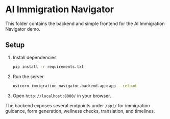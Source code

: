 # AI Immigration Navigator

This folder contains the backend and simple frontend for the AI Immigration Navigator demo.

## Setup

1. Install dependencies
   ```bash
   pip install -r requirements.txt
   ```

2. Run the server
   ```bash
   uvicorn immigration_navigator.backend.app:app --reload
   ```

3. Open `http://localhost:8000/` in your browser.

The backend exposes several endpoints under `/api/` for immigration guidance, form generation, wellness checks, translation, and timelines.
